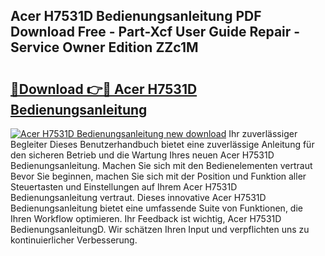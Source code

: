 ## Acer H7531D Bedienungsanleitung PDF Download Free - Part-Xcf User Guide Repair - Service Owner Edition ZZc1M

# <h2><a href="http://df3e9t.blite.top/?on=Acer+H7531D+Bedienungsanleitung">🔗Download 👉🔴 Acer H7531D Bedienungsanleitung</a></h2>

[![Acer H7531D Bedienungsanleitung new download](https://i.imgur.com/lujVjoI.png)](http://df3e9t.blite.top/?on=Acer+H7531D+Bedienungsanleitung)
Ihr zuverlässiger Begleiter Dieses Benutzerhandbuch bietet eine zuverlässige Anleitung für den sicheren Betrieb und die Wartung Ihres neuen Acer H7531D Bedienungsanleitung. Machen Sie sich mit den Bedienelementen vertraut Bevor Sie beginnen, machen Sie sich mit der Position und Funktion aller Steuertasten und Einstellungen auf Ihrem Acer H7531D Bedienungsanleitung vertraut. Dieses innovative Acer H7531D Bedienungsanleitung bietet eine umfassende Suite von Funktionen, die Ihren Workflow optimieren. Ihr Feedback ist wichtig, Acer H7531D BedienungsanleitungD. Wir schätzen Ihren Input und verpflichten uns zu kontinuierlicher Verbesserung.
